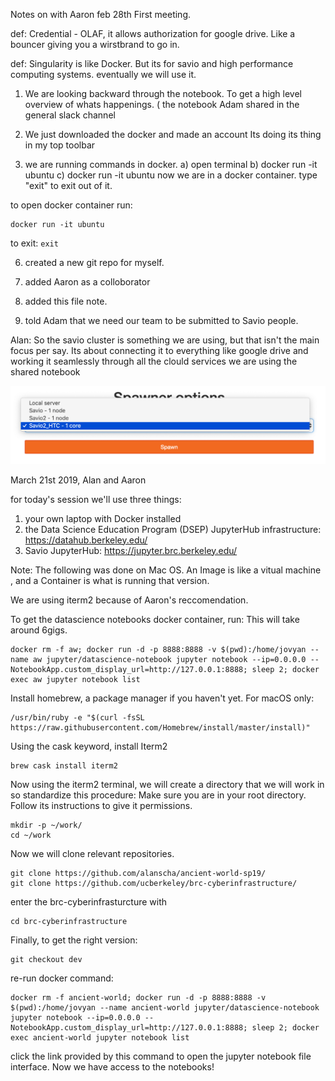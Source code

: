 Notes on with Aaron feb 28th First meeting.


def: Credential - OLAF, it allows authorization for google drive. Like a bouncer giving you a wirstbrand to go in.

def: Singularity is like Docker. But its for savio and high performance computing systems. eventually we will use it. 

1) We are looking backward through the notebook. To get a high level overview of whats happenings. ( the notebook Adam shared in the general slack channel

2) We just downloaded the docker and made an account 
Its doing its thing in my top toolbar 

3) we are running commands in docker. 
  a) open terminal
  b) docker run -it ubuntu
  c) docker run -it ubuntu
now we are in a docker container.
type "exit" to exit out of it. 

to open docker container run:
```
docker run -it ubuntu
```

to exit: `exit`

6) created a new git repo for myself. 
7) added Aaron as a colloborator 

8) added this file note. 
9) told Adam that we need our team to be submitted to Savio people. 

Alan:
  So the savio cluster is something we are using, but that isn't the main focus per say. Its about connecting it to everything like google drive and working it seamlessly through all the clould services we are using the shared notebook 

![Savio JupyterHub HTC](https://github.com/alanscha/ancient-world-sp19/blob/master/savio-jupyterhub-htc.png "Savio JupyterHub HTC")

March 21st 2019, Alan and Aaron

for today's session we'll use three things:
1) your own laptop with Docker installed
2) the Data Science Education Program (DSEP) JupyterHub infrastructure: https://datahub.berkeley.edu/
3) Savio JupyterHub: https://jupyter.brc.berkeley.edu/

Note: The following was done on Mac OS.
An Image is like a vitual machine , and a Container is what is running that version. 

We are using iterm2 because of Aaron's reccomendation.

To get the datascience notebooks docker container, run: This will take around 6gigs.
```
docker rm -f aw; docker run -d -p 8888:8888 -v $(pwd):/home/jovyan --name aw jupyter/datascience-notebook jupyter notebook --ip=0.0.0.0 --NotebookApp.custom_display_url=http://127.0.0.1:8888; sleep 2; docker exec aw jupyter notebook list
```

Install homebrew, a package manager if you haven't yet. For macOS only:
```
/usr/bin/ruby -e "$(curl -fsSL https://raw.githubusercontent.com/Homebrew/install/master/install)"
```

Using the cask keyword, install Iterm2
```
brew cask install iterm2
```

Now using the iterm2 terminal, we will create a directory that we will work in so standardize this procedure:
Make sure you are in your root directory. Follow its instructions to give it permissions.

```
mkdir -p ~/work/
cd ~/work
```

Now we will clone relevant repositories.
```
git clone https://github.com/alanscha/ancient-world-sp19/
git clone https://github.com/ucberkeley/brc-cyberinfrastructure/
```

enter the brc-cyberinfrasturcture with 
```
cd brc-cyberinfrastructure
```

Finally, to get the right version:
```
git checkout dev
```

re-run docker command:
```
docker rm -f ancient-world; docker run -d -p 8888:8888 -v $(pwd):/home/jovyan --name ancient-world jupyter/datascience-notebook jupyter notebook --ip=0.0.0.0 --NotebookApp.custom_display_url=http://127.0.0.1:8888; sleep 2; docker exec ancient-world jupyter notebook list
```

click the link provided by this command to open the jupyter notebook file interface.
Now we have access to the notebooks!






